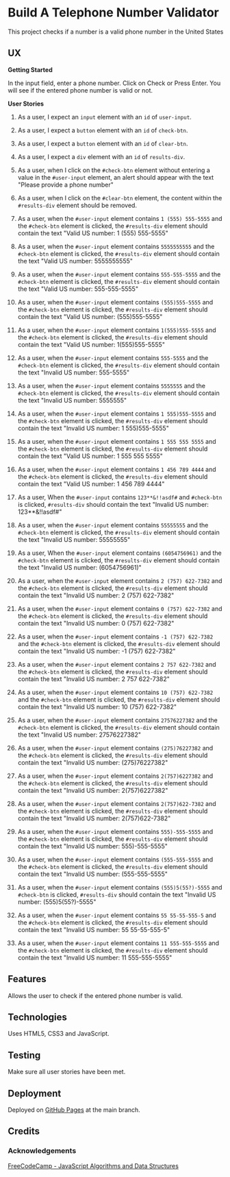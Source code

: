 # Build A Telephone Number Validator

This project checks if a number is a valid phone number in the United States

## UX

**Getting Started**

In the input field, enter a phone number.  Click on Check or Press Enter.  You will see if the entered phone number is valid or not.

**User Stories**

1.  As a user, I expect an `input` element with an `id` of `user-input`.

2.  As a user, I expect a `button` element with an `id` of `check-btn`.

3.  As a user, I expect a `button` element with an `id` of `clear-btn`.

4.  As a user, I expect a `div` element with an `id` of `results-div`.

5.  As a user, when I click on the `#check-btn` element without entering a value in the `#user-input` element, an alert should appear with the text "Please provide a phone number"

6.  As a user, when I click on the `#clear-btn` element, the content within the `#results-div` element should be removed.

7. As a user, when the `#user-input` element contains `1 (555) 555-5555` and the `#check-btn` element is clicked, the `#results-div` element should contain the text "Valid US number: 1 (555) 555-5555"

8. As a user, when the `#user-input` element contains `5555555555` and the `#check-btn` element is clicked, the `#results-div` element should contain the text "Valid US number: 5555555555"

9. As a user, when the `#user-input` element contains `555-555-5555` and the `#check-btn` element is clicked, the `#results-div` element should contain the text "Valid US number: 555-555-5555"

10. As a user, when the `#user-input` element contains `(555)555-5555` and the `#check-btn` element is clicked, the `#results-div` element should contain the text "Valid US number: (555)555-5555"

11. As a user, when the `#user-input` element contains `1(555)555-5555` and the `#check-btn` element is clicked, the `#results-div` element should contain the text "Valid US number: 1(555)555-5555"

12. As a user, when the `#user-input` element contains `555-5555` and the `#check-btn` element is clicked, the `#results-div` element should contain the text "Invalid US number: 555-5555"

13. As a user, when the `#user-input` element contains `5555555` and the `#check-btn` element is clicked, the `#results-div` element should contain the text "Invalid US number: 5555555"

14. As a user, when the `#user-input` element contains `1 555)555-5555` and the `#check-btn` element is clicked, the `#results-div` element should contain the text "Invalid US number: 1 555)555-5555"

15. As a user, when the `#user-input` element contains `1 555 555 5555` and the `#check-btn` element is clicked, the `#results-div` element should contain the text "Valid US number: 1 555 555 5555"

16. As a user, when the `#user-input` element contains `1 456 789 4444` and the `#check-btn` element is clicked, the `#results-div` element should contain the text "Valid US number: 1 456 789 4444"

17. As a user, When the `#user-input` contains `123**&!!asdf#` and `#check-btn` is clicked, `#results-div` should contain the text "Invalid US number: 123**&!!asdf#"

18. As a user, when the `#user-input` element contains `55555555` and the `#check-btn` element is clicked, the `#results-div` element should contain the text "Invalid US number: 55555555"

19. As a user, When the `#user-input` element contains `(6054756961)` and the `#check-btn` element is clicked, the `#results-div` element should contain the text "Invalid US number: (6054756961)"

20. As a user, when the `#user-input` element contains `2 (757) 622-7382` and the `#check-btn` element is clicked, the `#results-div` element should contain the text "Invalid US number: 2 (757) 622-7382"

21. As a user, when the `#user-input` element contains `0 (757) 622-7382` and the `#check-btn` element is clicked, the `#results-div` element should contain the text "Invalid US number: 0 (757) 622-7382"

22. As a user, when the `#user-input` element contains `-1 (757) 622-7382` and the `#check-btn` element is clicked, the `#results-div` element should contain the text "Invalid US number: -1 (757) 622-7382"

23. As a user, when the `#user-input` element contains `2 757 622-7382` and the `#check-btn` element is clicked, the `#results-div` element should contain the text "Invalid US number: 2 757 622-7382"

24. As a user, when the `#user-input` element contains `10 (757) 622-7382` and the `#check-btn` element is clicked, the `#results-div` element should contain the text "Invalid US number: 10 (757) 622-7382"

25. As a user, when the `#user-input` element contains `27576227382` and the `#check-btn` element is clicked, the `#results-div` element should contain the text "Invalid US number: 27576227382"

26. As a user, when the `#user-input` element contains `(275)76227382` and the `#check-btn` element is clicked, the `#results-div` element should contain the text "Invalid US number: (275)76227382"

27. As a user, when the `#user-input` element contains `2(757)6227382` and the `#check-btn` element is clicked, the `#results-div` element should contain the text "Invalid US number: 2(757)6227382"

28. As a user, when the `#user-input` element contains `2(757)622-7382` and the `#check-btn` element is clicked, the `#results-div` element should contain the text "Invalid US number: 2(757)622-7382"

29. As a user, when the `#user-input` element contains `555)-555-5555` and the `#check-btn` element is clicked, the `#results-div` element should contain the text "Invalid US number: 555)-555-5555"

30. As a user, when the `#user-input` element contains `(555-555-5555` and the `#check-btn` element is clicked, the `#results-div` element should contain the text "Invalid US number: (555-555-5555"

31. As a user, when the `#user-input` element contains `(555)5(55?)-5555` and `#check-btn` is clicked, `#results-div` should contain the text "Invalid US number: (555)5(55?)-5555"

32. As a user, when the `#user-input` element contains `55 55-55-555-5` and the `#check-btn` element is clicked, the `#results-div` element should contain the text "Invalid US number: 55 55-55-555-5"

33. As a user, when the `#user-input` element contains `11 555-555-5555` and the `#check-btn` element is clicked, the `#results-div` element should contain the text "Invalid US number: 11 555-555-5555"

## Features

Allows the user to check if the entered phone number is valid.

## Technologies

Uses HTML5, CSS3 and JavaScript.

## Testing

Make sure all user stories have been met.

## Deployment

Deployed on [GitHub Pages](https://derektypist.github.io/build-a-telephone-number-validator/) at the main branch.

## Credits

### Acknowledgements

[FreeCodeCamp - JavaScript Algorithms and Data Structures](https://www.freecodecamp.org/learn/javascript-algorithms-and-data-structures-v8/)
